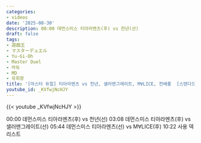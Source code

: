 ```yaml
---
categories:
- videos
date: '2025-08-30'
description: 00:00 데먼스미스 티아라멘츠(후) vs 천년(선)
draft: false
tags:
- 遊戯王
- マスターデュエル
- Yu-Gi-Oh
- Master Duel
- 마듀
- MD
- 유희왕
title: '[마스터 듀얼] 티아라멘츠 vs 천년, 샐러맨그레이트, M∀LICE, 천배룡  [스탠다드]'
youtube_id: _KVfwjNcHJY
---
```



{{< youtube _KVfwjNcHJY >}}

00:00 데먼스미스 티아라멘츠(후) vs 천년(선)
03:08 데먼스미스 티아라멘츠(후) vs 샐러맨그레이트(선)
05:44 데먼스미스 티아라멘츠(선) vs M∀LICE(후)
10:22 사용 덱 리스트